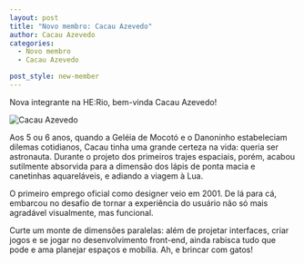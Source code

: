 ```yaml
---
layout: post
title: "Novo membro: Cacau Azevedo"
author: Cacau Azevedo
categories:
  - Novo membro
  - Cacau Azevedo

post_style: new-member
---
```


Nova integrante na HE:Rio, bem-vinda Cacau Azevedo!

![Cacau Azevedo](/blog/images/posts/2014-07-08/cacau-azevedo.jpg)

<!--more-->

Aos 5 ou 6 anos, quando a Geléia de Mocotó e o Danoninho estabeleciam dilemas cotidianos, Cacau tinha uma grande certeza na vida: queria ser astronauta. Durante o projeto dos primeiros trajes espaciais, porém, acabou sutilmente absorvida para a dimensão dos lápis de ponta macia e canetinhas aquareláveis, e adiando a viagem à Lua.

O primeiro emprego oficial como designer veio em 2001. De lá para cá, embarcou no desafio de tornar a experiência do usuário não só mais agradável visualmente, mas funcional.

Curte um monte de dimensões paralelas: além de projetar interfaces, criar jogos e se jogar no desenvolvimento front-end, ainda rabisca tudo que pode e ama planejar espaços e mobília. Ah, e brincar com gatos!
